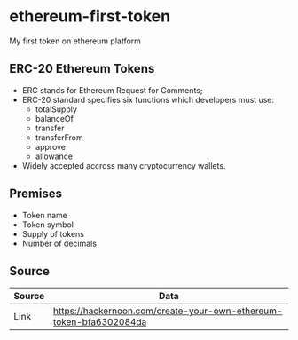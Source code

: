 # ethereum-first-token
My first token on ethereum platform

## ERC-20 Ethereum Tokens

* ERC stands for Ethereum Request for Comments;
* ERC-20 standard specifies six functions which developers must use:
  * totalSupply
  * balanceOf
  * transfer
  * transferFrom
  * approve
  * allowance
* Widely accepted accross many cryptocurrency wallets.

## Premises

* Token name
* Token symbol
* Supply of tokens
* Number of decimals

## Source

Source  | Data
------------- | -------------
Link  | <https://hackernoon.com/create-your-own-ethereum-token-bfa6302084da>
